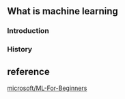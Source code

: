 ## What is machine learning
### Introduction
### History




## reference
[microsoft/ML-For-Beginners](https://github.com/microsoft/ML-For-Beginners)